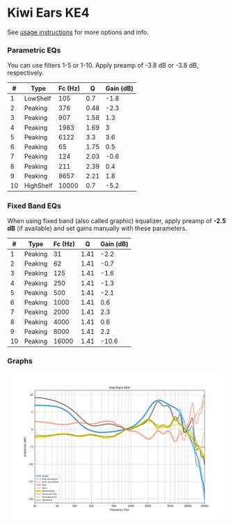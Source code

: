# Kiwi Ears KE4
See [usage instructions](https://github.com/jaakkopasanen/AutoEq#usage) for more options and info.

### Parametric EQs
You can use filters 1-5 or 1-10. Apply preamp of -3.8 dB or -3.8 dB, respectively.

|   # | Type      |   Fc (Hz) |    Q |   Gain (dB) |
|-----|-----------|-----------|------|-------------|
|   1 | LowShelf  |       105 | 0.7  |        -1.8 |
|   2 | Peaking   |       376 | 0.48 |        -2.3 |
|   3 | Peaking   |       907 | 1.58 |         1.3 |
|   4 | Peaking   |      1983 | 1.69 |         3   |
|   5 | Peaking   |      6122 | 3.3  |         3.6 |
|   6 | Peaking   |        65 | 1.75 |         0.5 |
|   7 | Peaking   |       124 | 2.03 |        -0.6 |
|   8 | Peaking   |       211 | 2.39 |         0.4 |
|   9 | Peaking   |      8657 | 2.21 |         1.8 |
|  10 | HighShelf |     10000 | 0.7  |        -5.2 |

### Fixed Band EQs
When using fixed band (also called graphic) equalizer, apply preamp of **-2.5 dB** (if available) and set gains manually with these parameters.

|   # | Type    |   Fc (Hz) |    Q |   Gain (dB) |
|-----|---------|-----------|------|-------------|
|   1 | Peaking |        31 | 1.41 |        -2.2 |
|   2 | Peaking |        62 | 1.41 |        -0.7 |
|   3 | Peaking |       125 | 1.41 |        -1.6 |
|   4 | Peaking |       250 | 1.41 |        -1.3 |
|   5 | Peaking |       500 | 1.41 |        -2.1 |
|   6 | Peaking |      1000 | 1.41 |         0.6 |
|   7 | Peaking |      2000 | 1.41 |         2.3 |
|   8 | Peaking |      4000 | 1.41 |         0.6 |
|   9 | Peaking |      8000 | 1.41 |         2.2 |
|  10 | Peaking |     16000 | 1.41 |       -10.6 |

### Graphs
![](./Kiwi%20Ears%20KE4.png)

